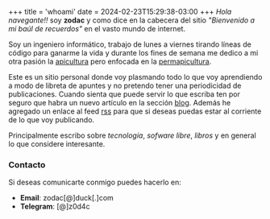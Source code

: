+++
title = 'whoami'
date = 2024-02-23T15:29:38-03:00
+++
_Hola navegante!!_ soy __zodac__ y como dice en la cabecera del sitio _"Bienvenido a mi baúl de recuerdos"_ en el vasto mundo de internet.

Soy un ingeniero informático, trabajo de lunes a viernes tirando líneas de código para ganarme la vida y durante los fines de semana me dedico a mi otra pasión la [apicultura](https://es.wikipedia.org/wiki/Apicultura "Definición Apicultura WikiPedia") pero enfocada en la [permapicultura](https://es.wikipedia.org/wiki/Permacultura).

Este es un sitio personal donde voy plasmando todo lo que voy aprendiendo a modo de libreta de apuntes y no pretendo tener una periodicidad de publicaciones. Cuando sienta que puede servir lo que escriba ten por seguro que habra un nuevo artículo en la sección [blog](/blog). Además he agregado un enlace al feed [rss](/index.xml) para que si deseas puedas estar al corriente de lo que voy publicando.

Principalmente escribo sobre _tecnología_, _sofware libre_, _libros_ y en general lo que considere interesante.

### Contacto

Si deseas comunicarte conmigo puedes hacerlo en:

- __Email__: zodac[@]duck[.]com
- __Telegram__: [@]z0d4c
